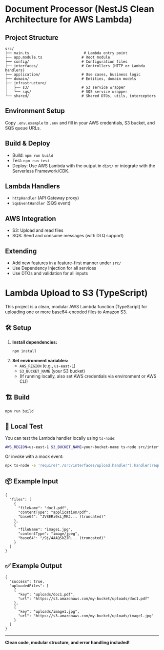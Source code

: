 # Document Processor (NestJS Clean Architecture for AWS Lambda)

## Project Structure

```
src/
├── main.ts                         # Lambda entry point
├── app.module.ts                  # Root module
├── config/                        # Configuration files
├── interfaces/                    # Controllers (HTTP or Lambda handlers)
├── application/                   # Use cases, business logic
├── domain/                        # Entities, domain models
├── infrastructure/
│   ├── s3/                        # S3 service wrapper
│   └── sqs/                       # SQS service wrapper
└── shared/                        # Shared DTOs, utils, interceptors
```

## Environment Setup

Copy `.env.example` to `.env` and fill in your AWS credentials, S3 bucket, and SQS queue URLs.

## Build & Deploy

- Build: `npm run build`
- Test: `npm run test`
- Deploy: Use AWS Lambda with the output in `dist/` or integrate with the Serverless Framework/CDK.

## Lambda Handlers

- `httpHandler` (API Gateway proxy)
- `SqsEventHandler` (SQS event)

## AWS Integration

- S3: Upload and read files
- SQS: Send and consume messages (with DLQ support)

## Extending

- Add new features in a feature-first manner under `src/`
- Use Dependency Injection for all services
- Use DTOs and validation for all inputs

# Lambda Upload to S3 (TypeScript)

This project is a clean, modular AWS Lambda function (TypeScript) for uploading one or more base64-encoded files to Amazon S3.

## 🛠️ Setup

1. **Install dependencies:**
   ```bash
   npm install
   ```
2. **Set environment variables:**
   - `AWS_REGION` (e.g., `us-east-1`)
   - `S3_BUCKET_NAME` (your S3 bucket)
   - (If running locally, also set AWS credentials via environment or AWS CLI)

## 🏗️ Build

```bash
npm run build
```

## 🚀 Local Test

You can test the Lambda handler locally using `ts-node`:

```bash
AWS_REGION=us-east-1 S3_BUCKET_NAME=your-bucket-name ts-node src/interfaces/upload.handler.ts
```

Or invoke with a mock event:

```bash
npx ts-node -e 'require("./src/interfaces/upload.handler").handler(require("./src/shared/event.json"))'
```

## 📦 Example Input

```
{
  "files": [
    {
      "fileName": "doc1.pdf",
      "contentType": "application/pdf",
      "base64": "JVBERi0xLjMKJ... (truncated)"
    },
    {
      "fileName": "image1.jpg",
      "contentType": "image/jpeg",
      "base64": "/9j/4AAQSkZJR... (truncated)"
    }
  ]
}
```

## ✅ Example Output

```
{
  "success": true,
  "uploadedFiles": [
    {
      "key": "uploads/doc1.pdf",
      "url": "https://s3.amazonaws.com/my-bucket/uploads/doc1.pdf"
    },
    {
      "key": "uploads/image1.jpg",
      "url": "https://s3.amazonaws.com/my-bucket/uploads/image1.jpg"
    }
  ]
}
```

---

**Clean code, modular structure, and error handling included!** 